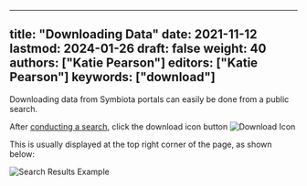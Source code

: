 ---
title: "Downloading Data"
date: 2021-11-12
lastmod: 2024-01-26
draft: false
weight: 40
authors: ["Katie Pearson"]
editors: ["Katie Pearson"]
keywords: ["download"]
-----

Downloading data from Symbiota portals can easily be done from a public search.

After [conducting a search](https://biokic.github.io/symbiota-docs/user/search/), click the download icon button ![Download Icon](https://biokic.github.io/symbiota-docs/images/dl2.png)

This is usually displayed at the top right corner of the page, as shown below:

![Search Results Example](https://biokic.github.io/symbiota-docs/images/search3.PNG)
